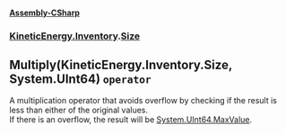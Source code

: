 #### [Assembly-CSharp](./Assembly-CSharp.md 'Assembly-CSharp')
### [KineticEnergy.Inventory](./Assembly-CSharp.md#KineticEnergy-Inventory 'KineticEnergy.Inventory').[Size](./KineticEnergy-Inventory-Size.md 'KineticEnergy.Inventory.Size')
## Multiply(KineticEnergy.Inventory.Size, System.UInt64) `operator`
A multiplication operator that avoids overflow by checking if the result is less than either of the original values.  
            If there is an overflow, the result will be [System.UInt64.MaxValue](https://docs.microsoft.com/en-us/dotnet/api/System.UInt64.MaxValue 'System.UInt64.MaxValue').

